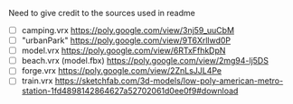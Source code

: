 Need to give credit to the sources used in readme

- [ ] camping.vrx
      https://poly.google.com/view/3nj59_uuCbM
- [ ] "urbanPark"
      https://poly.google.com/view/9T6Xrllwd0P
- [ ] model.vrx
      https://poly.google.com/view/6RTxFfhkDpN
- [ ] beach.vrx (model.fbx)
      https://poly.google.com/view/2mg94-lj5DS
- [ ] forge.vrx
      https://poly.google.com/view/2ZnLsJJL4Pe
- [ ] train.vrx
      https://sketchfab.com/3d-models/low-poly-american-metro-station-1fd4898142864627a52702061d0ee0f9#download

